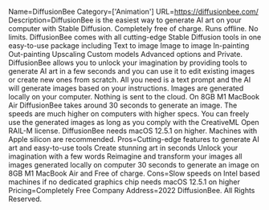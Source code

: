 Name=DiffusionBee
Category=['Animation']
URL=https://diffusionbee.com/
Description=DiffusionBee is the easiest way to generate AI art on your computer with Stable Diffusion. Completely free of charge. Runs offline. No limits. DiffusionBee comes with all cutting-edge Stable Diffusion tools in one easy-to-use package including Text to image Image to image In-painting Out-painting Upscaling Custom models Advanced options and Private. DiffusionBee allows you to unlock your imagination by providing tools to generate AI art in a few seconds and you can use it to edit existing images or create new ones from scratch. All you need is a text prompt and the AI will generate images based on your instructions. Images are generated locally on your computer. Nothing is sent to the cloud. On 8GB M1 MacBook Air DiffusionBee takes around 30 seconds to generate an image. The speeds are much higher on computers with higher specs. You can freely use the generated images as long as you comply with the CreativeML Open RAIL-M license. DiffusionBee needs macOS 12.5.1 on higher. Machines with Apple silicon are recommended.
Pros=Cutting-edge features to generate AI art and easy-to-use tools Create stunning art in seconds Unlock your imagination with a few words Reimagine and transform your images all images generated locally on computer 30 seconds to generate an image on 8GB M1 MacBook Air and Free of charge.
Cons=Slow speeds on Intel based machines if no dedicated graphics chip needs macOS 12.5.1 on higher
Pricing=Completely Free
Company Address=2022 DiffusionBee. All Rights Reserved.
